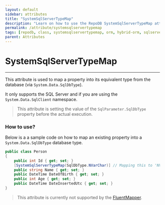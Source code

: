 ```yaml
---
layout: default
sidebar: attributes
title: "SystemSqlServerTypeMap"
description: "Learn on how to use the RepoDB SystemSqlServerTypeMap attribute."
permalink: /attribute/systemsqlservertypemap
tags: [repodb, class, systemsqlservertypemap, orm, hybrid-orm, sqlserver, sqlite, mysql, postgresql]
parent: Attributes
---
```


# SystemSqlServerTypeMap

---

This attribute is used to map a property into its equivalent type from the database (via `System.Data.SqlDbType`).

It only supports the SQL Server and if you are using the `System.Data.SqlClient` namespace.

> This attribute is setting the value of the `SqlParameter.SqlDbType` property before the actual execution.

### How to use?

Below is a a sample code on how to map an existing property into a `System.Data.SqlDbType` database type.

```csharp
public class Person
{
    public int Id { get; set; }
    [SystemSqlServerTypeMap(SqlDbType.NVarChar)] // Mapping this to 'NVarChar'
    public string Name { get; set; }
    public DateTime DateOfBirth { get; set; }
    public int Age { get; set; }
    public DateTime DateInsertedUtc { get; set; }
}
```

> This attribute is currently not supported by the [FluentMapper](/mapper/fluentmapper).